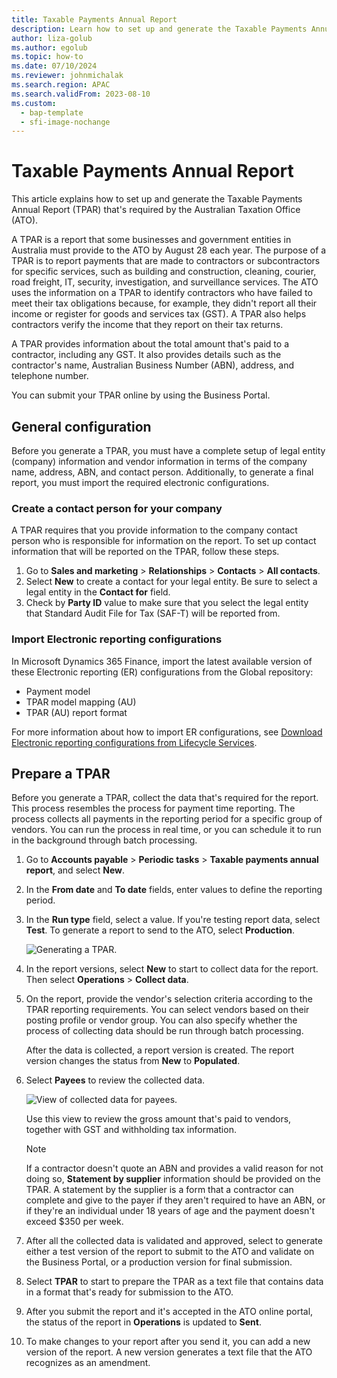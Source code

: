 ```yaml
---
title: Taxable Payments Annual Report
description: Learn how to set up and generate the Taxable Payments Annual Report (TPAR), including outlines on configuration and how to prepare a TPAR.
author: liza-golub
ms.author: egolub
ms.topic: how-to
ms.date: 07/10/2024
ms.reviewer: johnmichalak
ms.search.region: APAC
ms.search.validFrom: 2023-08-10
ms.custom:
  - bap-template
  - sfi-image-nochange
---
```


# Taxable Payments Annual Report

This article explains how to set up and generate the Taxable Payments Annual Report (TPAR) that's required by the Australian Taxation Office (ATO).

A TPAR is a report that some businesses and government entities in Australia must provide to the ATO by August 28 each year. The purpose of a TPAR is to report payments that are made to contractors or subcontractors for specific services, such as building and construction, cleaning, courier, road freight, IT, security, investigation, and surveillance services. The ATO uses the information on a TPAR to identify contractors who have failed to meet their tax obligations because, for example, they didn't report all their income or register for goods and services tax (GST). A TPAR also helps contractors verify the income that they report on their tax returns.

A TPAR provides information about the total amount that's paid to a contractor, including any GST. It also provides details such as the contractor's name, Australian Business Number (ABN), address, and telephone number.

You can submit your TPAR online by using the Business Portal.

## General configuration

Before you generate a TPAR, you must have a complete setup of legal entity (company) information and vendor information in terms of the company name, address, ABN, and contact person. Additionally, to generate a final report, you must import the required electronic configurations.

### Create a contact person for your company

A TPAR requires that you provide information to the company contact person who is responsible for information on the report. To set up contact information that will be reported on the TPAR, follow these steps.

1. Go to **Sales and marketing** \> **Relationships** \> **Contacts** \> **All contacts**.
2. Select **New** to create a contact for your legal entity. Be sure to select a legal entity in the **Contact for** field.
3. Check by **Party ID** value to make sure that you select the legal entity that Standard Audit File for Tax (SAF-T) will be reported from.

### Import Electronic reporting configurations

In Microsoft Dynamics 365 Finance, import the latest available version of these Electronic reporting (ER) configurations from the Global repository:

- Payment model
- TPAR model mapping (AU)
- TPAR (AU) report format

For more information about how to import ER configurations, see [Download Electronic reporting configurations from Lifecycle Services](../../../fin-ops-core/dev-itpro/analytics/download-electronic-reporting-configuration-lcs.md).

## Prepare a TPAR

Before you generate a TPAR, collect the data that's required for the report. This process resembles the process for payment time reporting. The process collects all payments in the reporting period for a specific group of vendors. You can run the process in real time, or you can schedule it to run in the background through batch processing.

1. Go to **Accounts payable** \> **Periodic tasks** \> **Taxable payments annual report**, and select **New**.
2. In the **From date** and **To date** fields, enter values to define the reporting period.
3. In the **Run type** field, select a value. If you're testing report data, select **Test**. To generate a report to send to the ATO, select **Production**.

    ![Generating a TPAR.](../media/apac-au-tpar-create.png)

4. In the report versions, select **New** to start to collect data for the report. Then select **Operations** \> **Collect data**.
5. On the report, provide the vendor's selection criteria according to the TPAR reporting requirements. You can select vendors based on their posting profile or vendor group. You can also specify whether the process of collecting data should be run through batch processing.

    After the data is collected, a report version is created. The report version changes the status from **New** to **Populated**.

6. Select **Payees** to review the collected data.

    ![View of collected data for payees.](../media/apac-au-tpar-payees.png)

    Use this view to review the gross amount that's paid to vendors, together with GST and withholding tax information.

    > [!NOTE]
    > If a contractor doesn't quote an ABN and provides a valid reason for not doing so, **Statement by supplier** information should be provided on the TPAR. A statement by the supplier is a form that a contractor can complete and give to the payer if they aren't required to have an ABN, or if they're an individual under 18 years of age and the payment doesn't exceed $350 per week.

7. After all the collected data is validated and approved, select to generate either a test version of the report to submit to the ATO and validate on the Business Portal, or a production version for final submission.
8. Select **TPAR** to start to prepare the TPAR as a text file that contains data in a format that's ready for submission to the ATO. 
9. After you submit the report and it's accepted in the ATO online portal, the status of the report in **Operations** is updated to **Sent**.
10. To make changes to your report after you send it, you can add a new version of the report. A new version generates a text file that the ATO recognizes as an amendment.
